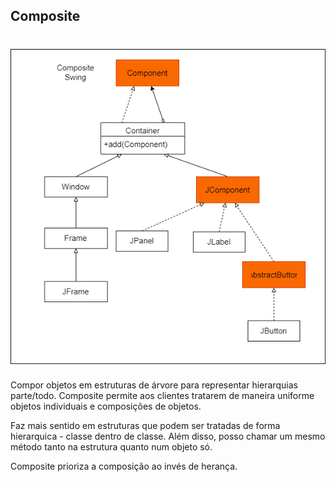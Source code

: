 ## Composite

<h1 align="center">
  <img src="/Engenharia%20de%20Software%203/composite/compositeUml.png">
</h1>


Compor objetos em estruturas de árvore para representar hierarquias parte/todo. Composite permite aos clientes tratarem de maneira uniforme objetos individuais e composições de objetos.

Faz mais sentido em estruturas que podem ser tratadas de forma hierarquica - classe dentro de classe. Além disso, posso chamar um mesmo método tanto na estrutura quanto num objeto só.

Composite prioriza a composição ao invés de herança.




